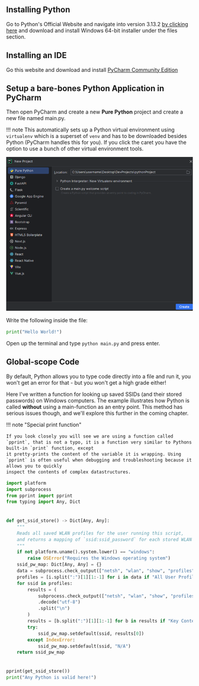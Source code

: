 ## Installing Python

Go to Python's Official Website and navigate into version 3.13.2 [by clicking here](https://www.python.org/downloads/release/python-3132/)
and download and install Windows 64-bit installer under the files section.

## Installing an IDE

Go this website and download and install [PyCharm Community Edition](https://www.jetbrains.com/pycharm/download/?section=windows)

## Setup a bare-bones Python Application in PyCharm

Then open PyCharm and create a new **Pure Python** project and create a new file named main.py.

!!! note
    This automatically sets up a Python virtual environment using `virtualenv` which is a superset of `venv` and has to be downloaded besides Python (PyCharm handles this for you). If you click the caret you have the option to use a bunch of other virtual environment tools. 

![Dialog for creating new Python projects](introduction/create_python_project.png)

Write the following inside the file:

```python title="main.py"
print("Hello World!")
```

Open up the terminal and type `python main.py` and press enter.



## Global-scope Code

By default, Python allows you to type code directly into a file and run it, you won't get an error for that - but you won't get a high grade
either!

Here I've written a function for looking up saved SSIDs (and their stored passwords) on Windows computers. The example illustrates how
Python is called **without** using a main-function as an entry point.
This method has serious issues though, and we'll explore this further in the coming chapter.

!!! note "Special print function"
    
        
    If you look closely you will see we are using a function called `pprint`, that is not a typo, it is a function very similar to Pythons built-in `print` function, except
    it pretty-prints the content of the variable it is wrapping. Using `pprint` is often useful when debugging and troubleshooting because it allows you to quickly
    inspect the contents of complex datastructures.

```python title="ssid_snitch.py" hl_lines="3 31-32"
import platform
import subprocess
from pprint import pprint
from typing import Any, Dict


def get_ssid_store() -> Dict[Any, Any]:
    """  
    Reads all saved WLAN profiles for the user running this script,
    and returns a mapping of `ssid:ssid_password` for each stored WLAN profile found.
    """
    if not platform.uname().system.lower() == "windows":
        raise OSError("Requires the Windows operating system")
    ssid_pw_map: Dict[Any, Any] = {}
    data = subprocess.check_output(["netsh", "wlan", "show", "profiles"]).decode("utf-8").split("\n")
    profiles = [i.split(":")[1][1:-1] for i in data if "All User Profile" in i]
    for ssid in profiles:
        results = (
            subprocess.check_output(["netsh", "wlan", "show", "profiles", ssid, "key=clear"])
            .decode("utf-8")
            .split("\n")
        )
        results = [b.split(":")[1][1:-1] for b in results if "Key Content" in b]
        try:
            ssid_pw_map.setdefault(ssid, results[0])
        except IndexError:
            ssid_pw_map.setdefault(ssid, "N/A")
    return ssid_pw_map


pprint(get_ssid_store())
print("Any Python is valid here!")
```